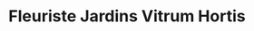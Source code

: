 ---
title: "Fleuriste Jardins Vitrum Hortis"
url: /quebec/fleuriste-jardins-vitrum-hortis/
shop: florist
---